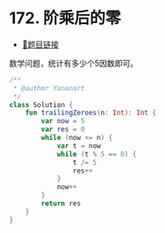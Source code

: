 # 172. 阶乘后的零

- [🔗题目链接](https://leetcode-cn.com/problems/factorial-trailing-zeroes/)

数学问题，统计有多少个5因数即可。

```kotlin
/**
 * @author Yananart
 */
class Solution {
    fun trailingZeroes(n: Int): Int {
        var now = 5
        var res = 0
        while (now <= n) {
            var t = now
            while (t % 5 == 0) {
                t /= 5
                res++
            }
            now++
        }
        return res
    }
}
```
